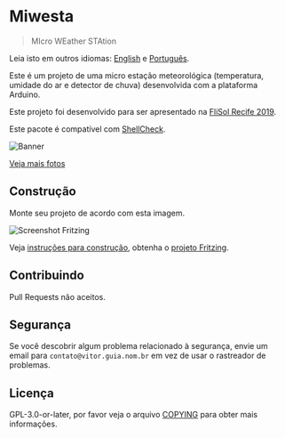 # Miwesta

> MIcro WEather STAtion

Leia isto em outros idiomas: [English](README.md) e [Português](LEIA-ME.md).

Este é um projeto de uma micro estação meteorológica (temperatura, umidade do ar e detector de chuva) desenvolvida com a plataforma Arduino.

Este projeto foi desenvolvido para ser apresentado na [FliSol Recife 2019](https://flisol.info/FLISOL2019/Brasil/Recife).

Este pacote é compatível com [ShellCheck](https://github.com/koalaman/shellcheck).

![Banner](https://gitlab.com/vitoranguia/miwesta/wikis/uploads/1632986f842af97e8d47269373003f4c/banner.png)

[Veja mais fotos](https://gitlab.com/vitoranguia/miwesta/wikis/)

## Construção

Monte seu projeto de acordo com esta imagem.

![Screenshot Fritzing](https://gitlab.com/vitoranguia/miwesta/wikis/uploads/8b5ca939b761dbc8edfc568700f393e2/screenshotFritzing.jpg)

Veja [instruções para construção](doc/LEIA-ME.md), obtenha o [projeto Fritzing](miwesta.fzz).

## Contribuindo

Pull Requests não aceitos.

## Segurança

Se você descobrir algum problema relacionado à segurança, envie um email para `contato@vitor.guia.nom.br` em vez de usar o rastreador de problemas.

## Licença

GPL-3.0-or-later, por favor veja o arquivo [COPYING](COPYING) para obter mais informações.
